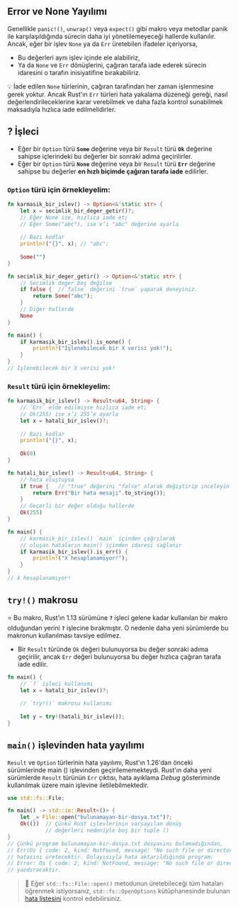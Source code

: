 ## Error ve None Yayılımı
Genellikle `panic!()`, `unwrap()` veya `expect()` gibi makro veya metodlar panik ile karşılaşıldığında sürecin daha iyi yönetilemeyeceği hallerde kullanılır. Ancak, eğer bir işlev `None` ya da `Err` üretebilen ifadeler içeriyorsa,

  - Bu değerleri aynı işlev içinde ele alabiliriz,
  - Ya da `None` ve `Err` dönüşlerini, çağıran tarafa iade ederek sürecin idaresini o tarafın inisiyatifine bırakabiliriz.
  
💡 İade edilen `None` türlerinin, çağıran tarafından her zaman işlenmesine gerek yoktur. Ancak Rust'ın `Err` türleri hata yakalama düzeneği gereği, nasıl değerlendirileceklerine karar verebilmek ve daha fazla kontrol sunabilmek maksadıyla hızlıca iade edilmelidirler.

## ? İşleci
  - Eğer bir `Option` türü **`Some`** değerine veya bir `Result` türü **`Ok`** değerine sahipse içlerindeki bu değerler bir sonraki adıma geçirilirler.
  - Eğer bir `Option` türü **`None`** değerine veya bir `Result` türü **`Err`** değerine sahipse bu değerler **en hızlı biçimde çağıran tarafa iade** edilirler.
  
### `Option` türü için örnekleyelim:

```Rust
fn karmasik_bir_islev() -> Option<&'static str> {
    let x = secimlik_bir_deger_getir()?; 
    // Eğer None ise, hızlıca iade et; 
    // Eğer Some("abc"), ise x’i "abc" değerine ayarla
    
    // Bazı kodlar
    println!("{}", x); // "abc"; 
    
    Some("")
}

fn secimlik_bir_deger_getir() -> Option<&'static str> {
    // Secimlik deger boş değilse
    if false {  //`false` değerini `true` yaparak deneyiniz. 
        return Some("abc");
    }
    // Diğer hallerde
    None
}

fn main() {
    if karmasik_bir_islev().is_none() {
        println!("İşlenebilecek bir X verisi yok!");
    }
}
// İşlenebilecek bir X verisi yok!
````

### `Result` türü için örnekleyelim:

```Rust
fn karmasik_bir_islev() -> Result<u64, String> {
    // `Err` elde edilmişse hızlıca iade et; 
    // Ok(255) ise x’i 255’e ayarla 
    let x = hatali_bir_islev()?;
    
    // Bazı kodlar
    println!("{}", x);
    
    Ok(0)
}

fn hatali_bir_islev() -> Result<u64, String> {
    // hata oluştuysa
    if true {   // "true" değerini "false" olarak değiştirip inceleyin
        return Err("Bir hata mesajı".to_string());
    }
    // Geçerli bir değer olduğu hallerde
    Ok(255)
}

fn main() {
    // karmasik_bir_islev() `main` içinden çağrılarak 
    // oluşan hataların main() içinden idaresi sağlanır
    if karmasik_bir_islev().is_err() {
        println!("X hesaplanamıyor!");
    }
}
// X hesaplanamıyor!
````

## `try!()` makrosu
⭐ Bu makro, Rust'ın 1.13 sürümüne **`?`** işleci gelene kadar kullanılan bir makro olduğundan yerini **`?`** işlecine bırakmıştır. O nedenle daha yeni sürümlerde bu makronun kullanılması tavsiye edilmez. 

  - Bir `Result` türünde `Ok` değeri bulunuyorsa bu değer sonraki adıma geçirilir, ancak `Err` değeri bulunuyorsa bu değer hızlıca çağıran tarafa iade edilir.
  
```Rust
fn main() {
    // `?` işleci kullanımı
    let x = hatali_bir_islev()?;
    
    // `try!()` makrosu kullanımı
    
    let y = try!(hatali_bir_islev());
}
````

## `main()` işlevinden hata yayılımı
`Result` ve `Option` türlerinin hata yayılımı, Rust'ın 1.26'dan önceki sürümlerinde main () işlevinden geçirilememekteydi. Rust'ın daha yeni sürümlerde `Result` türünün `Err` çıktısı, hata ayıklama *Debug* gösteriminde kullanılmak üzere main işlevine iletilebilmektedir. 

```Rust
use std::fs::File;

fn main() -> std::io::Result<()> {
    let _= File::open("bulunamayan-bir-dosya.txt")?;
    Ok(())  // Çünkü Rust işlevlerinin varsayılan dönüş 
            // değerleri nedeniyle boş bir tuple () 
}
// Çünkü program bulunamayan-bir-dosya.txt dosyasını bulamadığından, 
// Err(Os { code: 2, kind: NotFound, message: "No such file or directory" })
// hatasını üretecektir. Dolayısıyla hata aktarıldığında program: 
// Error: Os { code: 2, kind: NotFound, message: "No such file or directory" } 
// yazdıracaktır.
````

>💯 Eğer `std::fs::File::open()` metodunun üretebileceği tüm hataları öğrenmek istiyorsanız, `std::fs::OpenOptions` kütüphanesinde bulunan [hata listesini](https://doc.rust-lang.org/std/fs/struct.OpenOptions.html#errors) kontrol edebilirsiniz.
